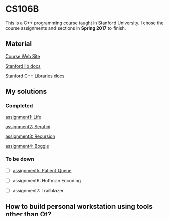 # CS106B

This is a C++ programming course taught in Stanford University. I chose the course assignments and sections in **Spring 2017** to finish.



## Material

[Course Web Site](https://web.stanford.edu/class/archive/cs/cs106b/cs106b.1176/)

[Stanford lib docs](https://web.stanford.edu/dept/cs_edu/resources/cslib_docs/)

[Stanford C++ Libraries docs](http://www.martinstepp.com/cppdoc/)

## My solutions


### Completed

[assignment1: Life](assignments/01_Life)

[assignment2: Serafini](assignments/02_Serafini)

[assignment3: Recursion](assignments/03_Recursion)

[assignment4: Boggle](assignments/04_Boggle)

### To be down

- [ ] [assignment5: Patient Queue](assignments/05_Patient_Queue)

- [ ] assignment6: Huffman Encoding
- [ ] assignment7: Trailblazer



## How to build personal workstation using tools other than Qt?

This is [Stanford cpp library empty project](https://github.com/Jack-Chan-2001/CS106B/tree/main/hello), using **cmake** as build toolchain.



## Reference

[https://github.com/a2677331/CS106B-HW-Solutions](https://github.com/a2677331/CS106B-HW-Solutions)

[https://github.com/efeacer/Stanford_CS106B_Assignments](https://github.com/efeacer/Stanford_CS106B_Assignments)

[https://github.com/EHaarer/StanfordSummerCppWorkELDH](https://github.com/EHaarer/StanfordSummerCppWorkELDH)
